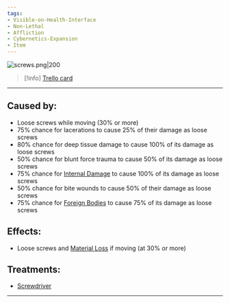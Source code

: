 ```yaml
---
tags:
- Visible-on-Health-Interface
- Non-Lethal
- Affliction
- Cybernetics-Expansion
- Item
---
```


![screws.png\|200](/Cybernetics%20Expansion%20(Needs%20images)/Loose%20Screws%20-%20Attachments/6718845db30472d958dd7df9.png)

> [!info] [Trello card](https://trello.com/c/lRIOAnzG/161-loose-screws)

---

## Caused by:

- Loose screws while moving (30% or more)
- 75% chance for lacerations to cause 25% of their damage as loose screws
- 80% chance for deep tissue damage to cause 100% of its damage as loose screws
- 50% chance for blunt force trauma to cause 50% of its damage as loose screws
- 75% chance for [Internal Damage](../Any%20bodypart/archived/Internal%20Damage.md)  to cause 100% of its damage as loose screws
- 50% chance for bite wounds to cause 50% of their damage as loose screws
- 75% chance for [Foreign Bodies](../Any%20bodypart/Foreign%20Bodies.md)  to cause 75% of its damage as loose screws

## Effects:

- Loose screws and [Material Loss](Material%20Loss.md)  if moving (at 30% or more)

## Treatments:

- [Screwdriver](Screwdriver.md)

---

